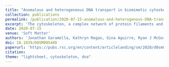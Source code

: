 ```yaml
---
title: "Anomalous and heterogeneous DNA transport in biomimetic cytoskeleton networks"
collection: publications
permalink: /publication/2020-07-15-anomalous-and-heterogenous-DNA-transport
excerpt: 'The cytoskeleton, a complex network of protein filaments and crosslinking proteins, dictates diverse cellular processes ranging from division to cargo transport. Yet, the role the cytoskeleton plays in the intracellular transport of DNA and other macromolecules remains poorly understood. Here, using single-molecule conformational tracking, we measure the transport and conformational dynamics of linear and relaxed circular (ring) DNA in composite networks of actin and microtubules with variable types of crosslinking.'
date: 2020-07-15
venue: 'Soft Matter'
authors: 'Jonathan Garamella, Kathryn Regan, Gina Aguirre, Ryan J McGorty, Rae M Robertson-Anderson'
doi: 10.1039/D0SM00544D
paperurl: 'https://pubs.rsc.org/en/content/articlelanding/sm/2020/d0sm00544d'
citation: 
theme: "lightsheet, cytoskeleton, dna"
---
```


